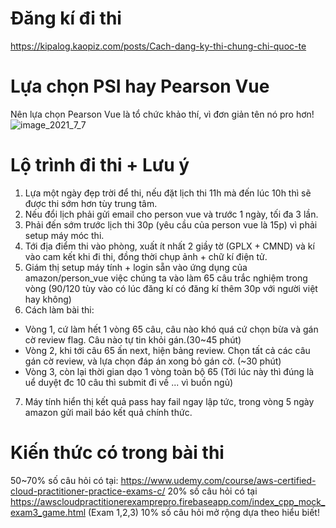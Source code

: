 # Đăng kí đi thi
https://kipalog.kaopiz.com/posts/Cach-dang-ky-thi-chung-chi-quoc-te

# Lựa chọn PSI hay Pearson Vue
Nên lựa chọn Pearson Vue là tổ chức khảo thí, vì đơn giản tên nó pro hơn!
![image_2021_7_7](https://user-images.githubusercontent.com/25264763/125034864-51c05f00-e0bb-11eb-8fbf-0bec444a9076.png)

# Lộ trình đi thi + Lưu ý
1. Lựa một ngày đẹp trời để thi, nếu đặt lịch thi 11h mà đến lúc 10h thì sẽ được thi sớm hơn tùy trung tâm.
2. Nếu đổi lịch phải gửi email cho person vue và trước 1 ngày, tối đa 3 lần.
3. Phải đến sớm trước lịch thi 30p (yêu cầu của person vue là 15p) vì phải setup máy móc thi.
4. Tới địa điểm thi vào phòng, xuất ít nhất 2 giầy tờ (GPLX + CMND) và kí vào cam kết khi đi thi, đồng thời chụp ảnh + chữ kí điện tử.
5. Giám thị setup máy tính + login sẵn vào ứng dụng của amazon/person_vue việc chúng ta vào làm 65 câu trắc nghiệm trong vòng (90/120 tùy vào có lúc đăng kí có đăng kí thêm 30p với người việt hay không)
6. Cách làm bài thi:
- Vòng 1, cứ làm hết 1 vòng 65 câu, câu nào khó quá cứ chọn bừa và gán cờ review flag. Câu nào tự tin khỏi gán.(30~45 phút)
- Vòng 2, khi tới câu 65 ấn next, hiện bảng review. Chọn tất cả các câu gán cờ review, và lựa chọn đáp án xong bỏ gán cờ. (~30 phút)
- Vòng 3, còn lại thời gian dạo 1 vòng toàn bộ 65 (Tới lúc này thì đúng là uể duyệt đc 10 câu thì submit đi về ... vì buồn ngủ)
7. Máy tính hiển thị kết quả pass hay fail ngay lập tức, trong vòng 5 ngày amazon gửi mail báo kết quả chính thức.

# Kiến thức có trong bài thi
50~70% số câu hỏi có tại: https://www.udemy.com/course/aws-certified-cloud-practitioner-practice-exams-c/
20% số câu hỏi có tại https://awscloudpractitionerexamprepro.firebaseapp.com/index_cpp_mock_exam3_game.html (Exam 1,2,3)
10% số câu hỏi mở rộng dựa theo hiểu biết!
